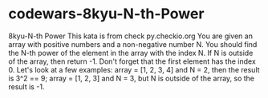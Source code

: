 # codewars-8kyu-N-th-Power
8kyu-N-th Power    This kata is from check py.checkio.org  You are given an array with positive numbers and a non-negative number N. You should find the N-th power of the element in the array with the index N.  If N is outside of the array, then return -1. Don't forget that the first element has the index 0.  Let's look at a few examples:  array = [1, 2, 3, 4] and N = 2, then the result is 3^2 == 9; array = [1, 2, 3] and N = 3, but N is outside of the array, so the result is -1.
